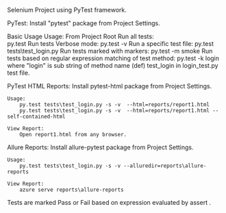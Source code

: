 Selenium Project using PyTest framework.

PyTest:
    Install "pytest" package from Project Settings.

Basic Usage
    Usage: From Project Root
        Run all tests:           
            py.test
        Run tests Verbose mode:
            py.test -v
        Run a specific test file:
            py.test tests\test_login.py
        Run tests marked with markers:
            py.test -m smoke
        Run tests based on regular expression matching of test method:
            py.test -k login
                where "login" is sub string of method name (def) test_login
                 in login_test.py test file.




PyTest HTML Reports:
    Install pytest-html package from Project Settings.
    
    Usage:
        py.test tests\test_login.py -s -v  --html=reports/report1.html
        py.test tests\test_login.py -s -v  --html=reports/report1.html --self-contained-html
    
    View Report:
        Open report1.html from any browser.

Allure Reports:
    Install allure-pytest package from Project Settings.
    
    Usage:
        py.test tests\test_login.py -s -v --alluredir=reports\allure-reports
    
    View Report:
        azure serve reports\allure-reports


Tests are marked Pass or Fail based on expression evaluated by assert .
